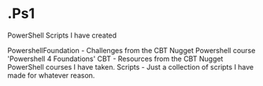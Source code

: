# .Ps1
PowerShell Scripts I have created

PowershellFoundation - Challenges from the CBT Nugget Powershell course 'Powershell 4 Foundations'
CBT - Resources from the CBT Nugget PowerShell courses I have taken.
Scripts - Just a collection of scripts I have made for whatever reason.
